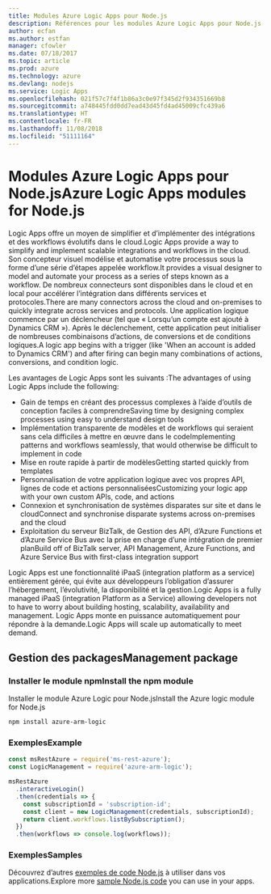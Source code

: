```yaml
---
title: Modules Azure Logic Apps pour Node.js
description: Références pour les modules Azure Logic Apps pour Node.js
author: ecfan
ms.author: estfan
manager: cfowler
ms.date: 07/18/2017
ms.topic: article
ms.prod: azure
ms.technology: azure
ms.devlang: nodejs
ms.service: Logic Apps
ms.openlocfilehash: 021f57c7f4f1b86a3c0e97f345d2f934351669b8
ms.sourcegitcommit: a748445fdd0dd7ead43d45fd4ad45009cfc439a6
ms.translationtype: HT
ms.contentlocale: fr-FR
ms.lasthandoff: 11/08/2018
ms.locfileid: "51111164"
---
```

# <a name="azure-logic-apps-modules-for-nodejs"></a><span data-ttu-id="15988-103">Modules Azure Logic Apps pour Node.js</span><span class="sxs-lookup"><span data-stu-id="15988-103">Azure Logic Apps modules for Node.js</span></span>

<span data-ttu-id="15988-104">Logic Apps offre un moyen de simplifier et d’implémenter des intégrations et des workflows évolutifs dans le cloud.</span><span class="sxs-lookup"><span data-stu-id="15988-104">Logic Apps provide a way to simplify and implement scalable integrations and workflows in the cloud.</span></span> <span data-ttu-id="15988-105">Son concepteur visuel modélise et automatise votre processus sous la forme d’une série d’étapes appelée workflow.</span><span class="sxs-lookup"><span data-stu-id="15988-105">It provides a visual designer to model and automate your process as a series of steps known as a workflow.</span></span> <span data-ttu-id="15988-106">De nombreux connecteurs sont disponibles dans le cloud et en local pour accélérer l’intégration dans différents services et protocoles.</span><span class="sxs-lookup"><span data-stu-id="15988-106">There are many connectors across the cloud and on-premises to quickly integrate across services and protocols.</span></span> <span data-ttu-id="15988-107">Une application logique commence par un déclencheur (tel que « Lorsqu’un compte est ajouté à Dynamics CRM »). Après le déclenchement, cette application peut initialiser de nombreuses combinaisons d’actions, de conversions et de conditions logiques.</span><span class="sxs-lookup"><span data-stu-id="15988-107">A logic app begins with a trigger (like 'When an account is added to Dynamics CRM') and after firing can begin many combinations of actions, conversions, and condition logic.</span></span>

<span data-ttu-id="15988-108">Les avantages de Logic Apps sont les suivants :</span><span class="sxs-lookup"><span data-stu-id="15988-108">The advantages of using Logic Apps include the following:</span></span>
- <span data-ttu-id="15988-109">Gain de temps en créant des processus complexes à l’aide d’outils de conception faciles à comprendre</span><span class="sxs-lookup"><span data-stu-id="15988-109">Saving time by designing complex processes using easy to understand design tools</span></span>
- <span data-ttu-id="15988-110">Implémentation transparente de modèles et de workflows qui seraient sans cela difficiles à mettre en œuvre dans le code</span><span class="sxs-lookup"><span data-stu-id="15988-110">Implementing patterns and workflows seamlessly, that would otherwise be difficult to implement in code</span></span>
- <span data-ttu-id="15988-111">Mise en route rapide à partir de modèles</span><span class="sxs-lookup"><span data-stu-id="15988-111">Getting started quickly from templates</span></span>
- <span data-ttu-id="15988-112">Personnalisation de votre application logique avec vos propres API, lignes de code et actions personnalisées</span><span class="sxs-lookup"><span data-stu-id="15988-112">Customizing your logic app with your own custom APIs, code, and actions</span></span>
- <span data-ttu-id="15988-113">Connexion et synchronisation de systèmes disparates sur site et dans le cloud</span><span class="sxs-lookup"><span data-stu-id="15988-113">Connect and synchronise disparate systems across on-premises and the cloud</span></span>
- <span data-ttu-id="15988-114">Exploitation du serveur BizTalk, de Gestion des API, d’Azure Functions et d’Azure Service Bus avec la prise en charge d’une intégration de premier plan</span><span class="sxs-lookup"><span data-stu-id="15988-114">Build off of BizTalk server, API Management, Azure Functions, and Azure Service Bus with first-class integration support</span></span>

<span data-ttu-id="15988-115">Logic Apps est une fonctionnalité iPaaS (integration platform as a service) entièrement gérée, qui évite aux développeurs l’obligation d’assurer l’hébergement, l’évolutivité, la disponibilité et la gestion.</span><span class="sxs-lookup"><span data-stu-id="15988-115">Logic Apps is a fully managed iPaaS (integration Platform as a Service) allowing developers not to have to worry about building hosting, scalability, availability and management.</span></span> <span data-ttu-id="15988-116">Logic Apps monte en puissance automatiquement pour répondre à la demande.</span><span class="sxs-lookup"><span data-stu-id="15988-116">Logic Apps will scale up automatically to meet demand.</span></span>

## <a name="management-package"></a><span data-ttu-id="15988-117">Gestion des packages</span><span class="sxs-lookup"><span data-stu-id="15988-117">Management package</span></span>

### <a name="install-the-npm-module"></a><span data-ttu-id="15988-118">Installer le module npm</span><span class="sxs-lookup"><span data-stu-id="15988-118">Install the npm module</span></span>

<span data-ttu-id="15988-119">Installer le module Azure Logic pour Node.js</span><span class="sxs-lookup"><span data-stu-id="15988-119">Install the Azure logic module for Node.js</span></span>

```bash
npm install azure-arm-logic
```

### <a name="example"></a><span data-ttu-id="15988-120">Exemples</span><span class="sxs-lookup"><span data-stu-id="15988-120">Example</span></span>

```javascript
const msRestAzure = require('ms-rest-azure');
const LogicManagement = require('azure-arm-logic');

msRestAzure
  .interactiveLogin()
  .then(credentials => {
    const subscriptionId = 'subscription-id';
    const client = new LogicManagement(credentials, subscriptionId);
    return client.workflows.listBySubscription();
  })
  .then(workflows => console.log(workflows));
```

### <a name="samples"></a><span data-ttu-id="15988-121">Exemples</span><span class="sxs-lookup"><span data-stu-id="15988-121">Samples</span></span>

<span data-ttu-id="15988-122">Découvrez d’autres [exemples de code Node.js](https://azure.microsoft.com/resources/samples/?platform=nodejs) à utiliser dans vos applications.</span><span class="sxs-lookup"><span data-stu-id="15988-122">Explore more [sample Node.js code](https://azure.microsoft.com/resources/samples/?platform=nodejs) you can use in your apps.</span></span>
